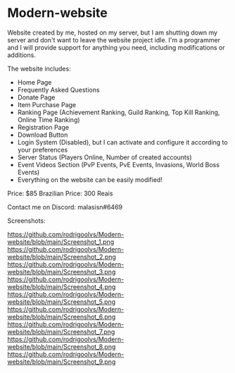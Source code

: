 # Modern-website #

Website created by me, hosted on my server, but I am shutting down my server and don't want to leave the website project idle.
I'm a programmer and I will provide support for anything you need, including modifications or additions.

The website includes:

- Home Page
- Frequently Asked Questions
- Donate Page
- Item Purchase Page
- Ranking Page (Achievement Ranking, Guild Ranking, Top Kill Ranking, Online Time Ranking)
- Registration Page
- Download Button
- Login System (Disabled), but I can activate and configure it according to your preferences
- Server Status (Players Online, Number of created accounts)
- Event Videos Section (PvP Events, PvE Events, Invasions, World Boss Events)
- Everything on the website can be easily modified!

Price: $85
Brazilian Price: 300 Reais

Contact me on Discord: malasisn#6469

Screenshots:

https://github.com/rodrigoolvs/Modern-website/blob/main/Screenshot_1.png
https://github.com/rodrigoolvs/Modern-website/blob/main/Screenshot_2.png
https://github.com/rodrigoolvs/Modern-website/blob/main/Screenshot_3.png
https://github.com/rodrigoolvs/Modern-website/blob/main/Screenshot_4.png
https://github.com/rodrigoolvs/Modern-website/blob/main/Screenshot_5.png
https://github.com/rodrigoolvs/Modern-website/blob/main/Screenshot_6.png
https://github.com/rodrigoolvs/Modern-website/blob/main/Screenshot_7.png
https://github.com/rodrigoolvs/Modern-website/blob/main/Screenshot_8.png
https://github.com/rodrigoolvs/Modern-website/blob/main/Screenshot_9.png
